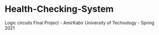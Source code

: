 # Health-Checking-System
Logic circuits Final Project - AmirKabir University of Technology - Spring 2021
